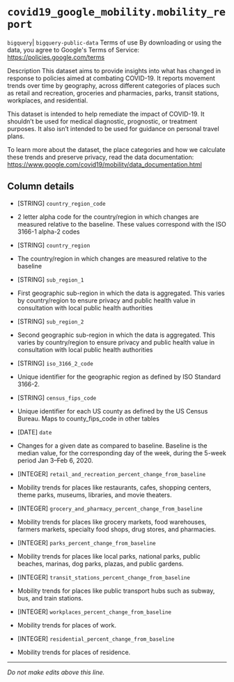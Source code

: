 # `covid19_google_mobility.mobility_report`
`bigquery`| `bigquery-public-data`
Terms of use
By downloading or using the data, you agree to Google's Terms of Service: https://policies.google.com/terms

Description
This dataset aims to provide insights into what has changed in response to policies aimed at combating COVID-19. It reports movement trends over time by geography, across different categories of places such as retail and recreation, groceries and pharmacies, parks, transit stations, workplaces, and residential.

This dataset is intended to help remediate the impact of COVID-19. It shouldn’t be used for medical diagnostic, prognostic, or treatment purposes. It also isn’t intended to be used for guidance on personal travel plans.

To learn more about the dataset, the place categories and how we calculate these trends and preserve privacy, read the data documentation: https://www.google.com/covid19/mobility/data_documentation.html

## Column details
* [STRING]    `country_region_code`
 - 2 letter alpha code for the country/region in which changes are measured relative to the baseline. These values correspond with the ISO 3166-1 alpha-2 codes
* [STRING]    `country_region`
 - The country/region in which changes are measured relative to the baseline
* [STRING]    `sub_region_1`
 - First geographic sub-region in which the data is aggregated. This varies by country/region to ensure privacy and public health value in consultation with local public health authorities
* [STRING]    `sub_region_2`
 - Second geographic sub-region in which the data is aggregated. This varies by country/region to ensure privacy and public health value in consultation with local public health authorities
* [STRING]    `iso_3166_2_code`
 - Unique identifier for the geographic region as defined by ISO Standard 3166-2.
* [STRING]    `census_fips_code`
 - Unique identifier for each US county as defined by the US Census Bureau. Maps to county_fips_code in other tables
* [DATE]      `date`
 - Changes for a given date as compared to baseline. Baseline is the median value, for the corresponding day of the week, during the 5-week period Jan 3–Feb 6, 2020.
* [INTEGER]   `retail_and_recreation_percent_change_from_baseline`
 - Mobility trends for places like restaurants, cafes, shopping centers, theme parks, museums, libraries, and movie theaters.
* [INTEGER]   `grocery_and_pharmacy_percent_change_from_baseline`
 - Mobility trends for places like grocery markets, food warehouses, farmers markets, specialty food shops, drug stores, and pharmacies.
* [INTEGER]   `parks_percent_change_from_baseline`
 - Mobility trends for places like local parks, national parks, public beaches, marinas, dog parks, plazas, and public gardens.
* [INTEGER]   `transit_stations_percent_change_from_baseline`
 - Mobility trends for places like public transport hubs such as subway, bus, and train stations.
* [INTEGER]   `workplaces_percent_change_from_baseline`
 - Mobility trends for places of work.
* [INTEGER]   `residential_percent_change_from_baseline`
 - Mobility trends for places of residence.

-------------------------------------------------------------------------------
*Do not make edits above this line.*
